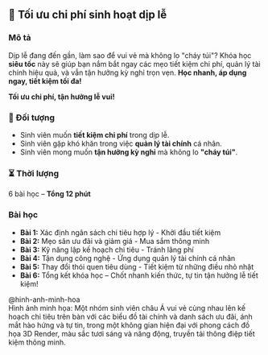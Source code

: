## 📌 Tối ưu chi phí sinh hoạt dịp lễ  

### Mô tả  
Dịp lễ đang đến gần, làm sao để vui vẻ mà không lo "cháy túi"? Khóa học **siêu tốc** này sẽ giúp bạn nắm bắt ngay các mẹo tiết kiệm chi phí, quản lý tài chính hiệu quả, và vẫn tận hưởng kỳ nghỉ trọn vẹn. **Học nhanh, áp dụng ngay, tiết kiệm tối đa!**

**Tối ưu chi phí, tận hưởng lễ vui!**  

### 🎯 Đối tượng  
- Sinh viên muốn **tiết kiệm chi phí** trong dịp lễ.  
- Sinh viên gặp khó khăn trong việc **quản lý tài chính** cá nhân.  
- Sinh viên mong muốn **tận hưởng kỳ nghỉ** mà không lo **"cháy túi"**.  

### ⏳ Thời lượng  
6 bài học – **Tổng 12 phút**  

### Bài học  
- **Bài 1:** Xác định ngân sách chi tiêu hợp lý - Khởi đầu tiết kiệm  
- **Bài 2:** Mẹo săn ưu đãi và giảm giá - Mua sắm thông minh  
- **Bài 3:** Kỹ năng lập kế hoạch chi tiêu - Tránh lãng phí  
- **Bài 4:** Tận dụng công nghệ - Ứng dụng quản lý tài chính cá nhân  
- **Bài 5:** Thay đổi thói quen tiêu dùng - Tiết kiệm từ những điều nhỏ nhặt  
- **Bài 6:** Tổng kết khóa học – Chốt nhanh kiến thức, tự tin tận hưởng lễ tiết kiệm!  

@hinh-anh-minh-hoa  
Hình ảnh minh họa: Một nhóm sinh viên châu Á vui vẻ cùng nhau lên kế hoạch chi tiêu trên bàn với các biểu đồ tài chính và danh sách ưu đãi, ánh mắt hào hứng và tự tin, trong một không gian hiện đại với phong cách đồ họa 3D Render, màu sắc tươi sáng và năng động, truyền tải thông điệp tiết kiệm thông minh.